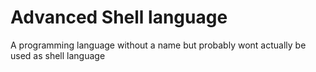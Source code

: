 # Advanced Shell language
A programming language without a name but probably wont actually be used as shell language
